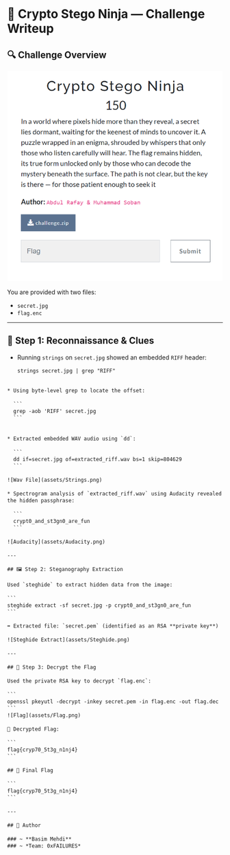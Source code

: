 # 🥷 Crypto Stego Ninja — Challenge Writeup

## 🔍 Challenge Overview

![Challenge Overview](assets/Overview.png)

You are provided with two files:

- `secret.jpg`
- `flag.enc`

---

## 🧪 Step 1: Reconnaissance & Clues

- Running `strings` on `secret.jpg` showed an embedded `RIFF` header:
  ```
  strings secret.jpg | grep "RIFF"
````

* Using byte-level grep to locate the offset:

  ```
  grep -aob 'RIFF' secret.jpg
  ```


* Extracted embedded WAV audio using `dd`:

  ```
  dd if=secret.jpg of=extracted_riff.wav bs=1 skip=804629
  ```

![Wav File](assets/Strings.png)

* Spectrogram analysis of `extracted_riff.wav` using Audacity revealed the hidden passphrase:

  ```
  crypt0_and_st3gn0_are_fun
  ```

![Audacity](assets/Audacity.png)

---

## 🖼️ Step 2: Steganography Extraction

Used `steghide` to extract hidden data from the image:

```
steghide extract -sf secret.jpg -p crypt0_and_st3gn0_are_fun
```

➡️ Extracted file: `secret.pem` (identified as an RSA **private key**)

![Steghide Extract](assets/Steghide.png)

---

## 🔐 Step 3: Decrypt the Flag

Used the private RSA key to decrypt `flag.enc`:

```
openssl pkeyutl -decrypt -inkey secret.pem -in flag.enc -out flag.dec
```
![Flag](assets/Flag.png)

📜 Decrypted Flag:

```
flag{cryp70_5t3g_n1nj4}
```

## 🏁 Final Flag

```
flag{cryp70_5t3g_n1nj4}
```

---

## 👤 Author

### ~ **Basim Mehdi**  
### ~ *Team: 0xFAILURES*